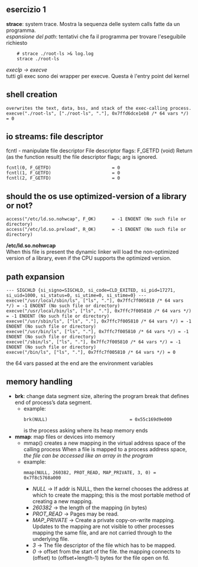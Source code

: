 ## esercizio 1
**strace**: system trace. Mostra la sequenza delle system calls fatte da un programma.<br>
*espansione del path*: tentativi che fa il programma per trovare l'eseguibile richiesto

```
	# strace ./root-ls >& log.log
	strace ./root-ls
```

*execlp -> execve* <br>
	tutti gli exec sono dei wrapper per execve. Questa è l'entry point del kernel

## shell creation
 	overwrites the text, data, bss, and stack of the exec-calling process.
	execve("./root-ls", ["./root-ls", "."], 0x7ffd6dce1eb8 /* 64 vars */) = 0

## io streams: file descriptor
fcntl - manipulate file descriptor
File descriptor flags: 
	F_GETFD (void)
	              Return  (as  the function result) the file descriptor flags; arg
	              is ignored.

	fcntl(0, F_GETFD)                       = 0
	fcntl(1, F_GETFD)                       = 0
	fcntl(2, F_GETFD)                       = 0

## should the os use optimized-version of a library or not?
	access("/etc/ld.so.nohwcap", F_OK)      = -1 ENOENT (No such file or directory)
	access("/etc/ld.so.preload", R_OK)      = -1 ENOENT (No such file or directory)

**/etc/ld.so.nohwcap** <br>
	When this file is present the dynamic linker will load the non-optimized version of a library, even if the CPU supports the optimized version.



## path expansion
	--- SIGCHLD {si_signo=SIGCHLD, si_code=CLD_EXITED, si_pid=17271, si_uid=1000, si_status=0, si_utime=0, si_stime=0} ---
	execve("/usr/local/sbin/ls", ["ls", "."], 0x7ffc7f005810 /* 64 vars */) = -1 ENOENT (No such file or directory)
	execve("/usr/local/bin/ls", ["ls", "."], 0x7ffc7f005810 /* 64 vars */) = -1 ENOENT (No such file or directory)
	execve("/usr/sbin/ls", ["ls", "."], 0x7ffc7f005810 /* 64 vars */) = -1 ENOENT (No such file or directory)
	execve("/usr/bin/ls", ["ls", "."], 0x7ffc7f005810 /* 64 vars */) = -1 ENOENT (No such file or directory)
	execve("/sbin/ls", ["ls", "."], 0x7ffc7f005810 /* 64 vars */) = -1 ENOENT (No such file or directory)
	execve("/bin/ls", ["ls", "."], 0x7ffc7f005810 /* 64 vars */) = 0

the 64 vars passed at the end are the environment variables

## memory handling
 * **brk**:  change data segment size, altering the program break that defines end of process’s data segment.
 	* example:
 		```	
 		brk(NULL)                               = 0x55c169d9e000
 		```	
 		 is the process asking where its heap memory ends
 * **mmap**: map files or devices into memory
 	* mmap() creates a new mapping in the virtual address space of the calling process
 			When a file is mapped to a process address space, *the file can be accessed like an array in the program*
 	* example:
 		```	
 		mmap(NULL, 260382, PROT_READ, MAP_PRIVATE, 3, 0) = 0x7f8c5768a000
 		```
 		 * *NULL* -> If addr is NULL, then the kernel chooses the address at which to create the mapping;
 				this  is the most portable method of creating a new mapping.
 		 * *260382* -> the length of the mapping (in bytes)
 		 * *PROT_READ* ->  Pages may be read.
 		 * *MAP_PRIVATE* -> Create  a private copy-on-write mapping.  Updates to the mapping
              			are not visible to other processes mapping the  same  file, and
              			are  not carried through to the underlying file.
		 * *3* -> The file descriptor of the file which has to be mapped.
		 * *0* -> offset from the start of the file.
		 			the mapping connects to (offset) to (offset+length-1) bytes for the file open on fd.